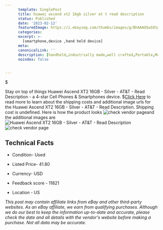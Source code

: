```yaml
---
      template: SinglePost
      title: huawei ascend xt2 16gb silver at t read description
      status: Published
      date: '2023-02-12'
      featuredImage: https://i.ebayimg.com/thumbs/images/g/BhAAAOSwS91grVaR/s-l225.jpg
      categories: 
      excerpt: >-
        [smartphone,device ,hand held device]
      meta:
      canonicalLink: ''
      description: [handheld,industrially made,well crafted,Portable,Mobile,Compact,Convenient,Lightweight,Maneuverable,Man-portable,Miniature,Carriable,Hand-held,Light,Holdable,Transportable,Mobile device,Pocket-sized,On-the-go,Wireless,Cordless,Compact size,Convenient size, smartphone,device ,hand held device]
      noindex: false
      
        
---
```

$

Stay on top of things Huawei Ascend XT2 16GB - Silver  - AT&T - Read Description - a 4-star Cell Phones & Smartphones device.
$[Click Here](https://www.ebay.com/itm/144052137519?hash=item218a2d2e2f%3Ag%3ABhAAAOSwS91grVaR&mkevt=1&mkcid=1&mkrid=711-53200-19255-0&campid=%253CePNCampaignId%253E&customid=%253CreferenceId%253E&toolid=10049) to read more to learn about the shipping costs and additional image urls for the Huawei Ascend XT2 16GB - Silver  - AT&T - Read Description. Shipping cost is undefined. Here is how the product looks ![check vendor page](https://i.ebayimg.com/thumbs/images/g/BhAAAOSwS91grVaR/s-l225.jpg)and the additional images are![Huawei Ascend XT2 16GB - Silver  - AT&T - Read Description](https://i.ebayimg.com/images/g/BhAAAOSwS91grVaR/s-l1200.jpg)![check vendor page](https://origin-galleryplus.ebayimg.com/ws/web/144052137519_2_0_1/225x225.jpg,https://origin-galleryplus.ebayimg.com/ws/web/144052137519_3_0_1/225x225.jpg,https://origin-galleryplus.ebayimg.com/ws/web/144052137519_4_0_1/225x225.jpg,https://origin-galleryplus.ebayimg.com/ws/web/144052137519_5_0_1/225x225.jpg,https://origin-galleryplus.ebayimg.com/ws/web/144052137519_6_0_1/225x225.jpg,https://origin-galleryplus.ebayimg.com/ws/web/144052137519_7_0_1/225x225.jpg,https://origin-galleryplus.ebayimg.com/ws/web/144052137519_8_0_1/225x225.jpg)



 ## Technical Facts 



     
      

 - Condition- Used 


      

 - Listed Price- 41.80 


      

 - Currency- USD 


      

 - Feedback score - 11821 


      

 - Location - US 


      
      

 *_This post may contain affiliate links from eBay and other third-party websites. As an eBay affiliate, we earn from qualifying purchases. Although we do our best to keep the information up-to-date and accurate, please check the date and all details with the vendor's website before making a purchase. Not all data may be accurate._*






